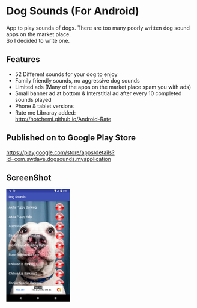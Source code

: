 # Dog Sounds (For Android)

App to play sounds of dogs. There are too many poorly written dog sound apps on the market place.  
So I decided to write one.

## Features  

- 52 Different sounds for your dog to enjoy
- Family friendly sounds, no aggressive dog sounds
- Limited ads (Many of the apps on the market place spam you with ads) 
- Small banner ad at bottom & Interstitial ad after every 10 completed sounds played
- Phone & tablet versions
- Rate me Libraray added:  
http://hotchemi.github.io/Android-Rate

## Published on to Google Play Store  
  
https://play.google.com/store/apps/details?id=com.swdave.dogsounds.myapplication

## ScreenShot  

<img src="https://github.com/swdevdave/Android-Dog-Sounds/blob/master/DogSoundsScreenShot.png" height="300"/>&nbsp;&nbsp;&nbsp;
